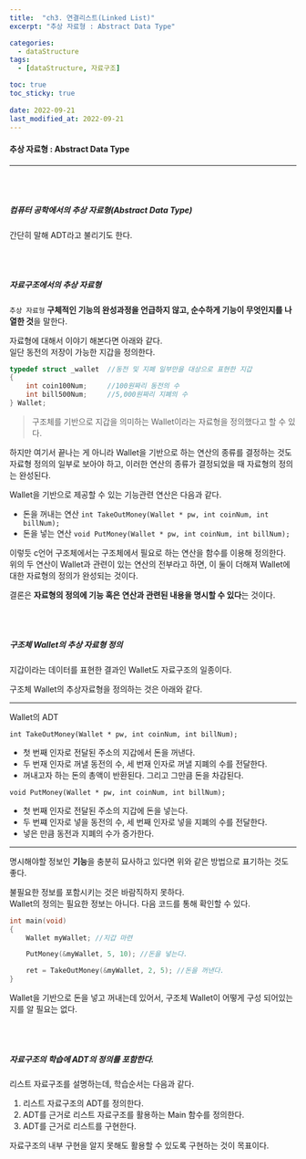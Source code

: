 ```yaml
---
title:  "ch3. 연결리스트(Linked List)"
excerpt: "추상 자료형 : Abstract Data Type"

categories:
  - dataStructure
tags:
  - [dataStructure, 자료구조]

toc: true
toc_sticky: true
 
date: 2022-09-21
last_modified_at: 2022-09-21
---
```


#### 추상 자료형 : Abstract Data Type 
---
<br>
<br>

##### 컴퓨터 공학에서의 추상 자료형(Abstract Data Type)

간단히 말해 ADT라고 불리기도 한다.  

<br>
<br>

##### 자료구조에서의 추상 자료형 

`추상 자료형` **구체적인 기능의 완성과정을 언급하지 않고, 순수하게 기능이 무엇인지를 나열한 것**을 말한다. 

자료형에 대해서 이야기 해본다면 아래와 같다.  
일단 동전의 저장이 가능한 지갑을 정의한다.  

```c
typedef struct _wallet	//동전 및 지폐 일부만을 대상으로 표현한 지갑
{
	int coin100Num;		//100원짜리 동전의 수
	int bill500Num;		//5,000원짜리 지폐의 수
} Wallet;
```  

> 구조체를 기반으로 지갑을 의미하는 Wallet이라는 자료형을 정의했다고 할 수 있다.  

하지만 여기서 끝나는 게 아니라 Wallet을 기반으로 하는 연산의 종류를 결정하는 것도 자료형 정의의 일부로 보아야 하고, 이러한 연산의 종류가 결정되었을 때 자료형의 정의는 완성된다.  

Wallet을 기반으로 제공할 수 있는 기능관련 연산은 다음과 같다.  

- 돈을 꺼내는 연산  `int TakeOutMoney(Wallet * pw, int coinNum, int billNum);`  
- 돈을 넣는 연산    `void PutMoney(Wallet * pw, int coinNum, int billNum);`  

이렇듯 c언어 구조체에서는 구조체에서 필요로 하는 연산을 함수를 이용해 정의한다.  
위의 두 연산이 Wallet과 관련이 있는 연산의 전부라고 하면, 이 둘이 더해져 Wallet에 대한 자료형의 정의가 완성되는 것이다.  

결론은 **자료형의 정의에 기능 혹은 연산과 관련된 내용을 명시할 수 있다**는  것이다.  

<br>
<br>

##### 구조체 Wallet의 추상 자료형 정의  

지갑이라는 데이터를 표현한 결과인 Wallet도 자료구조의 일종이다.  

구조체 Wallet의 추상자료형을 정의하는 것은 아래와 같다.  

---
Wallet의 ADT

`int TakeOutMoney(Wallet * pw, int coinNum, int billNum);`  

- 첫 번째 인자로 전달된 주소의 지갑에서 돈을 꺼낸다.  
- 두 번재 인자로 꺼낼 동전의 수, 세 번재 인자로 꺼낼 지폐의 수를 전달한다.  
- 꺼내고자 하는 돈의 총액이 반환된다. 그리고 그만큼 돈을 차감된다.  

`void PutMoney(Wallet * pw, int coinNum, int billNum);`  

- 첫 번째 인자로 전달된 주소의 지갑에 돈을 넣는다.  
- 두 번쨰 인자로 넣을 동전의 수, 세 번째 인자로 넣을 지폐의 수를 전달한다.  
- 넣은 만큼 동전과 지폐의 수가 증가한다.  

---  

명시해야할 정보인 **기능**을 충분히 묘사하고 있다면 위와 같은 방법으로 표기하는 것도 좋다.  

불필요한 정보를 포함시키는 것은 바람직하지 못하다.  
Wallet의 정의는 필요한 정보는 아니다. 다음 코드를 통해 확인할 수 있다.  

```c
int main(void)
{
	Wallet myWallet; //지갑 마련

	PutMoney(&myWallet, 5, 10); //돈을 넣는다.  

	ret = TakeOutMoney(&myWallet, 2, 5); //돈을 꺼낸다.
}
```

Wallet을 기반으로 돈을 넣고 꺼내는데 있어서, 구조체 Wallet이 어떻게 구성 되어있는지를 알 필요는 없다.  

<br>
<br>

##### 자료구조의 학습에 ADT의 정의를 포함한다.  

리스트 자료구조를 설명하는데, 학습순서는 다음과 같다.  

1. 리스트 자료구조의 ADT를 정의한다.  
2. ADT를 근거로 리스트 자료구조를 활용하는 Main 함수를 정의한다.  
3. ADT를 근거로 리스트를 구현한다.  

자료구조의 내부 구현을 알지 못해도 활용할 수 있도록 구현하는 것이 목표이다.